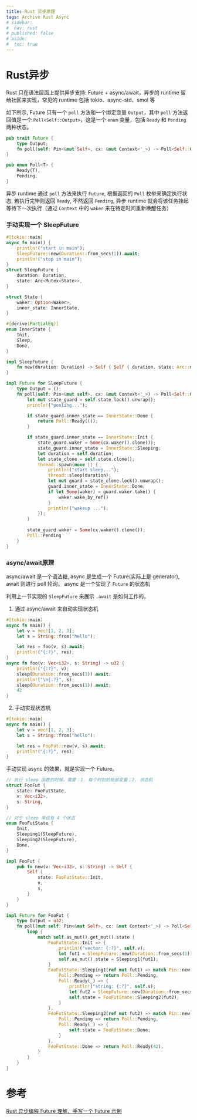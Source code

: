 ```yaml
---
title: Rust 异步原理
tags: Archive Rust Async
# sidebar:
#  nav: rust
# published: false
# aside:
#  toc: true
---
```


# Rust异步
Rust 只在语法层面上提供异步支持: Future + async/await，异步的 runtime 留给社区来实现，常见的 runtime 包括 tokio、async-std、smol 等

如下所示, Future 只有一个 `poll` 方法和一个绑定变量 `Output`，其中 `poll` 方法返回值是一个 `Poll<Self::Output>`，这是一个 `enum` 变量，包括 `Ready` 和 `Pending` 两种状态。
```rust
pub trait Future {
    type Output;
    fn poll(self: Pin<&mut Self>, cx: &mut Context<'_>) -> Poll<Self::Output>;
}

pub enum Poll<T> {
    Ready(T),
    Pending,
}
```

异步 runtime 通过 `poll` 方法来执行 `Future`, 根据返回的 `Poll` 枚举来确定执行状态, 若执行完毕则返回 `Ready`, 不然返回 `Pending`, 异步 runtime 就会将该任务挂起等待下一次执行（通过 `Context` 中的 `waker` 来在特定时间重新唤醒任务）

### 手动实现一个 SleepFuture
```rust
#[tokio::main]
async fn main() {
    println!("start in main");
    SleepFuture::new(Duration::from_secs(1)).await;
    println!("stop in main");
}
struct SleepFuture {
    duration: Duration,
    state: Arc<Mutex<State>>,
}

struct State {
    waker: Option<Waker>,
    inner_state: InnerState,
}

#[derive(PartialEq)]
enum InnerState {
    Init,
    Sleep,
    Done,
}

impl SleepFuture {
    fn new(duration: Duration) -> Self { Self { duration, state: Arc::new(Mutex::new(State{ waker: None, inner_state: InnerState::Init, }))}}
}

impl Future for SleepFuture {
    type Output = ();
    fn poll(self: Pin<&mut self>, cx: &mut Context<'_>) -> Poll<Self::Output> {
        let mut state_guard = self.state.lock().unwrap();
        println!("pooling...");

        if state_guard.inner_state == InnerState::Done {
            return Poll::Ready(());
        }

        if state_guard.inner_state == InnerState::Init {
            state_guard.waker = Some(cx.waker().clone());
            state_guard.inner_state = InnerState::Sleeping;
            let duration = self.duration;
            let state_clone = self.state.clone();
            thread::spawn(move || {
                println!("start sleep...");
                thread::sleep(duration);
                let mut guard = state_clone.lock().unwrap();
                guard.inner_state = InnerState::Done;
                if let Some(waker) = guard.waker.take() {
                    waker.wake_by_ref()
                }
                println!("wakeup ...");
            });
        }
        
        state_guard.waker = Some(cx.waker().clone());
        Poll::Pending
    }
}
```

### async/await原理
async/await 是一个语法糖, async 是生成一个 Future(实际上是 generator), await 则进行 poll 轮询。
async 是一个实现了 `Future` 的状态机

利用上一节实现的 `SleepFuture` 来展示 `.await` 是如何工作的。

1. 通过 async/await 来自动实现状态机

```rust
#[tokio::main]
async fn main() {
    let v = vec![1, 2, 3];
    let s = String::from("hello");

    let res = foo(v, s).await;
    println!("{:?}", res);
}
async fn foo(v: Vec<i32>, s: String) -> u32 {
    println!("{:?}", v);
    sleep(Duration::from_secs(1)).await;
    println!("\n{:?}", s);
    sleep(Duration::from_secs(1)).await;
    42
}
```

2. 手动实现状态机

```rust
#[tokio::main]
async fn main() {
    let v = vec![1, 2, 3];
    let s = String::from("hello");

    let res = FooFut::new(v, s).await;
    println!("{:?}", res);
}
```

手动实现 async 的效果，就是实现一个 Future。
```rust
// 执行 sleep 函数的时候，需要：1. 每个时刻的局部变量；2. 状态机 
struct FooFut {
    state: FooFutState,
    v: Vec<i32>,
    s: String,
}

// 对于 sleep 来说有 4 个状态
enum FooFutState {
    Init,
    Sleeping1(SleepFuture),
    Sleeping2(SleepFuture),
    Done,
}

impl FooFut {
    pub fn new(v: Vec<i32>, s: String) -> Self {
        Self {
            state: FooFutState::Init,
            v,
            s,
        }
    }
}

impl Future for FooFut {
    type Output = u32;
    fn poll(mut self: Pin<&mut Self>, cx: &mut Context<'_>) -> Poll<Self::Output> {
        loop {
            match self.as_mut().get_mut().state {
                FooFutState::Init => {
                    println!("vector: {:?}", self.v);
                    let fut1 = SleepFuture::new(Duration::from_secs(1));
                    self.as_mut().state = Sleeping1(fut1);
                }
                FooFutState::Sleeping1(ref mut fut1) => match Pin::new(fut1).poll(cx) {
                    Poll::Pending => return Poll::Pending,
                    Poll::Ready(_) => {
                        println!("string: {:?}", self.s);
                        let fut2 = SleepFuture::new(Duration::from_secs(2));
                        self.state = FooFutState::Sleeping2(fut2);
                    }
                },
                FooFutState::Sleeping2(ref mut fut2) => match Pin::new(fut2).poll(cx) {
                    Poll::Pending => return Poll::Pending,
                    Poll::Ready(_) => {
                        self.state = FooFutState::Done;
                    }
                },
                FooFutState::Done => return Poll::Ready(42),
            }
        }
    }
}
```


# 参考
[Rust 异步编程 Future 理解，手写一个 Future 示例](https://www.bilibili.com/video/BV1qh4y1f7LK/?spm_id_from=333.337.search-card.all.click&vd_source=4450ec24397ca6e9a69bbc1d5cb44a59)